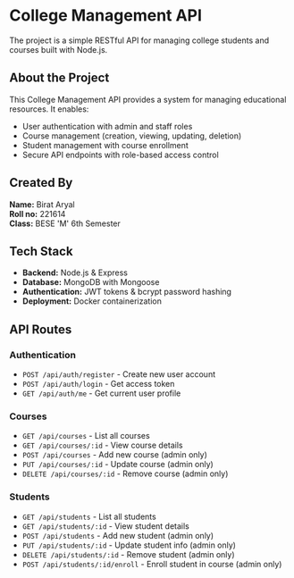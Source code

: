 # College Management API

The project is a simple RESTful API for managing college students and courses built with Node.js.

## About the Project

This College Management API provides a system for managing educational resources. It enables:
- User authentication with admin and staff roles
- Course management (creation, viewing, updating, deletion)
- Student management with course enrollment
- Secure API endpoints with role-based access control

## Created By
**Name:** Birat Aryal  
**Roll no:** 221614  
**Class:** BESE 'M' 6th Semester

## Tech Stack

- **Backend:** Node.js & Express
- **Database:** MongoDB with Mongoose
- **Authentication:** JWT tokens & bcrypt password hashing
- **Deployment:** Docker containerization

## API Routes

### Authentication
- `POST /api/auth/register` - Create new user account
- `POST /api/auth/login` - Get access token
- `GET /api/auth/me` - Get current user profile

### Courses
- `GET /api/courses` - List all courses
- `GET /api/courses/:id` - View course details
- `POST /api/courses` - Add new course (admin only)
- `PUT /api/courses/:id` - Update course (admin only)
- `DELETE /api/courses/:id` - Remove course (admin only)

### Students
- `GET /api/students` - List all students
- `GET /api/students/:id` - View student details
- `POST /api/students` - Add new student (admin only)
- `PUT /api/students/:id` - Update student info (admin only)
- `DELETE /api/students/:id` - Remove student (admin only)
- `POST /api/students/:id/enroll` - Enroll student in course (admin only)
